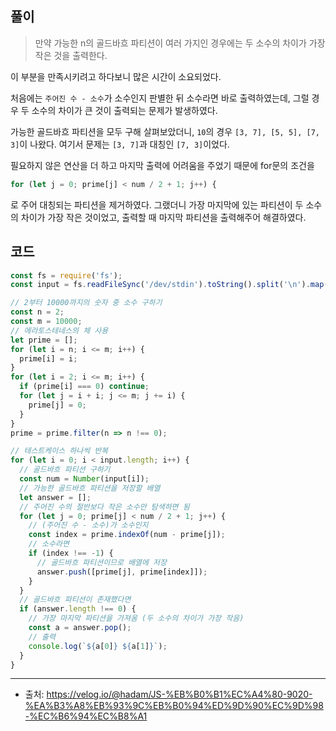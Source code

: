 ## 풀이

> 만약 가능한 n의 골드바흐 파티션이 여러 가지인 경우에는 두 소수의 차이가 가장 작은 것을 출력한다.

이 부분을 만족시키려고 하다보니 많은 시간이 소요되었다.

처음에는 `주어진 수 - 소수`가 소수인지 판별한 뒤 소수라면 바로 출력하였는데, 그럴 경우 두 소수의 차이가 큰 것이 출력되는 문제가 발생하였다.

가능한 골드바흐 파티션을 모두 구해 살펴보았더니, `10`의 경우 `[3, 7], [5, 5], [7, 3]`이 나왔다. 여기서 문제는 `[3, 7]`과 대칭인 `[7, 3]`이었다. 

필요하지 않은 연산을 더 하고 마지막 출력에 어려움을 주었기 때문에 for문의 조건을

```js
for (let j = 0; prime[j] < num / 2 + 1; j++) {
```

로 주어 대칭되는 파티션을 제거하였다. 그랬더니 가장 마지막에 있는 파티션이 두 소수의 차이가 가장 작은 것이었고, 출력할 때 마지막 파티션을 출력해주어 해결하였다.

## 코드

```js
const fs = require('fs');
const input = fs.readFileSync('/dev/stdin').toString().split('\n').map(n => Number(n));

// 2부터 10000까지의 숫자 중 소수 구하기
const n = 2;
const m = 10000;
// 에라토스테네스의 체 사용
let prime = [];
for (let i = n; i <= m; i++) {
  prime[i] = i;
}
for (let i = 2; i <= m; i++) {
  if (prime[i] === 0) continue;
  for (let j = i + i; j <= m; j += i) {
    prime[j] = 0;
  }
}
prime = prime.filter(n => n !== 0);

// 테스트케이스 하나씩 반복
for (let i = 0; i < input.length; i++) {
  // 골드바흐 파티션 구하기
  const num = Number(input[i]);
  // 가능한 골드바흐 파티션을 저장할 배열
  let answer = [];
  // 주어진 수의 절반보다 작은 소수만 탐색하면 됨
  for (let j = 0; prime[j] < num / 2 + 1; j++) {
    // (주어진 수 - 소수)가 소수인지
    const index = prime.indexOf(num - prime[j]);
    // 소수라면
    if (index !== -1) {
      // 골드바흐 파티션이므로 배열에 저장
      answer.push([prime[j], prime[index]]);
    }
  }
  // 골드바흐 파티션이 존재했다면
  if (answer.length !== 0) {
    // 가장 마지막 파티션을 가져옴 (두 소수의 차이가 가장 작음)
    const a = answer.pop();
    // 출력
    console.log(`${a[0]} ${a[1]}`);
  }
}
```

___

- 출처: https://velog.io/@hadam/JS-%EB%B0%B1%EC%A4%80-9020-%EA%B3%A8%EB%93%9C%EB%B0%94%ED%9D%90%EC%9D%98-%EC%B6%94%EC%B8%A1
